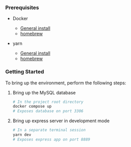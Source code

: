 ### Prerequisites

- Docker
  - [General install](https://docs.docker.com/get-docker/)
  - [homebrew](https://formulae.brew.sh/cask/docker)

- yarn
  - [General install](https://classic.yarnpkg.com/lang/en/docs/install/#mac-stable)
  - [homebrew](https://formulae.brew.sh/formula/yarn)

### Getting Started

To bring up the environment, perform the following steps:

1. Bring up the MySQL database

    ```bash
    # In the project root directory
    docker compose up
    # Exposes database on port 3306
    ```

2. Bring up express server in development mode

    ```bash
    # In a separate terminal session
    yarn dev
    # Exposes express app on port 8889
    ```
